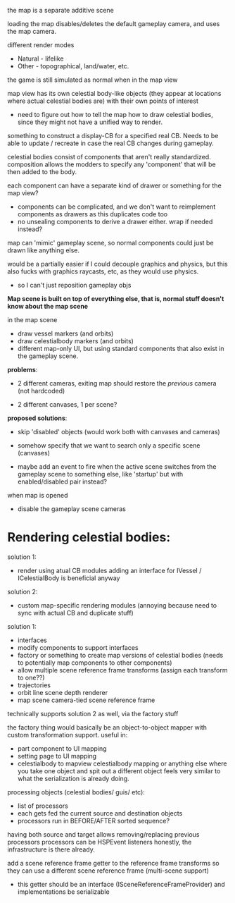 the map is a separate additive scene



loading the map disables/deletes the default gameplay camera, and uses the map camera.



different render modes
- Natural - lifelike
- Other - topographical, land/water, etc.

the game is still simulated as normal when in the map view



map view has its own celestial body-like objects (they appear at locations where actual celestial bodies are) with their own points of interest
- need to figure out how to tell the map how to draw celestial bodies, since they might not have a unified way to render.

something to construct a display-CB for a specified real CB. Needs to be able to update / recreate in case the real CB changes during gameplay.

celestial bodies consist of components that aren't really standardized. composition allows the modders to specify any 'component' that will be then added to the body.

each component can have a separate kind of drawer or something for the map view?
- components can be complicated, and we don't want to reimplement components as drawers as this duplicates code too 
- no unsealing components to derive a drawer either. wrap if needed instead?


map can 'mimic' gameplay scene, so normal components could just be drawn like anything else.




would be a partially easier if I could decouple graphics and physics, but this also fucks with graphics raycasts, etc, as they would use physics.
- so I can't just reposition gameplay objs



**Map scene is built on top of everything else, that is, normal stuff doesn't know about the map scene**


in the map scene
- draw vessel markers (and orbits)
- draw celestialbody markers (and orbits)
- different map-only UI, but using standard components that also exist in the gameplay scene.


**problems**:
- 2 different cameras, exiting map should restore the *previous* camera (not hardcoded)

- 2 different canvases, 1 per scene?



**proposed solutions**:
- skip 'disabled' objects (would work both with canvases and cameras)

- somehow specify that we want to search only a specific scene (canvases)
- maybe add an event to fire when the active scene switches from the gameplay scene to something else, like 'startup' but with enabled/disabled pair instead?


when map is opened
- disable the gameplay scene cameras



# Rendering celestial bodies:

solution 1:
- render using atual CB modules
adding an interface for IVessel / ICelestialBody is beneficial anyway

solution 2:
- custom map-specific rendering modules (annoying because need to sync with actual CB and duplicate stuff)



solution 1:
- interfaces
- modify components to support interfaces
- factory or something to create map versions of celestial bodies (needs to potentially map components to other components)
- allow multiple scene reference frame transforms (assign each transform to one??)
- trajectories
- orbit line scene depth renderer
- map scene camera-tied scene reference frame

technically supports solution 2 as well, via the factory stuff

the factory thing would basically be an object-to-object mapper with custom transformation support.
useful in:
- part component to UI mapping
- setting page to UI mapping
- celestialbody to mapview celestialbody mapping
or anything else where you take one object and spit out a different object
feels very similar to what the serialization is already doing.



processing objects (celestial bodies/ guis/ etc):
- list of processors
- each gets fed the current source and destination objects
- processors run in BEFORE/AFTER sorted sequence?

having both source and target allows removing/replacing previous processors
processors can be HSPEvent listeners honestly, the infrastructure is there already.


add a scene reference frame getter to the reference frame transforms so they can use a different scene reference frame (multi-scene support)
- this getter should be an interface (ISceneReferenceFrameProvider) and implementations be serializable




